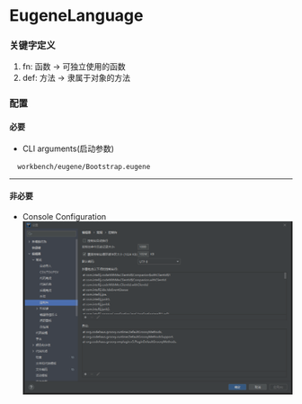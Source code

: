 # EugeneLanguage

### 关键字定义

1. fn: 函数 -> 可独立使用的函数
2. def: 方法 -> 隶属于对象的方法

### 配置

#### 必要

* CLI arguments(启动参数)

```
  workbench/eugene/Bootstrap.eugene
```

-----

#### 非必要

* Console Configuration
  ![console configuration](doc/imgs/console_configuration.png)
  